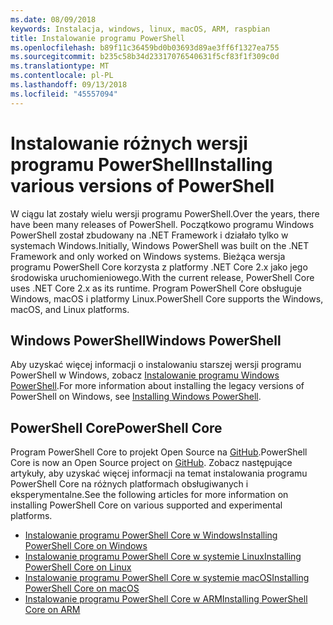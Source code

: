 ```yaml
---
ms.date: 08/09/2018
keywords: Instalacja, windows, linux, macOS, ARM, raspbian
title: Instalowanie programu PowerShell
ms.openlocfilehash: b89f11c36459bd0b03693d89ae3ff6f1327ea755
ms.sourcegitcommit: b235c58b34d23317076540631f5cf83f1f309c0d
ms.translationtype: MT
ms.contentlocale: pl-PL
ms.lasthandoff: 09/13/2018
ms.locfileid: "45557094"
---
```

# <a name="installing-various-versions-of-powershell"></a><span data-ttu-id="640a8-103">Instalowanie różnych wersji programu PowerShell</span><span class="sxs-lookup"><span data-stu-id="640a8-103">Installing various versions of PowerShell</span></span>

<span data-ttu-id="640a8-104">W ciągu lat zostały wielu wersji programu PowerShell.</span><span class="sxs-lookup"><span data-stu-id="640a8-104">Over the years, there have been many releases of PowerShell.</span></span> <span data-ttu-id="640a8-105">Początkowo programu Windows PowerShell został zbudowany na .NET Framework i działało tylko w systemach Windows.</span><span class="sxs-lookup"><span data-stu-id="640a8-105">Initially, Windows PowerShell was built on the .NET Framework and only worked on Windows systems.</span></span> <span data-ttu-id="640a8-106">Bieżąca wersja programu PowerShell Core korzysta z platformy .NET Core 2.x jako jego środowiska uruchomieniowego.</span><span class="sxs-lookup"><span data-stu-id="640a8-106">With the current release, PowerShell Core uses .NET Core 2.x as its runtime.</span></span> <span data-ttu-id="640a8-107">Program PowerShell Core obsługuje Windows, macOS i platformy Linux.</span><span class="sxs-lookup"><span data-stu-id="640a8-107">PowerShell Core supports the Windows, macOS, and Linux platforms.</span></span>

## <a name="windows-powershell"></a><span data-ttu-id="640a8-108">Windows PowerShell</span><span class="sxs-lookup"><span data-stu-id="640a8-108">Windows PowerShell</span></span>

<span data-ttu-id="640a8-109">Aby uzyskać więcej informacji o instalowaniu starszej wersji programu PowerShell w Windows, zobacz [Instalowanie programu Windows PowerShell](installing-windows-powershell.md).</span><span class="sxs-lookup"><span data-stu-id="640a8-109">For more information about installing the legacy versions of PowerShell on Windows, see [Installing Windows PowerShell](installing-windows-powershell.md).</span></span>

## <a name="powershell-core"></a><span data-ttu-id="640a8-110">PowerShell Core</span><span class="sxs-lookup"><span data-stu-id="640a8-110">PowerShell Core</span></span>

<span data-ttu-id="640a8-111">Program PowerShell Core to projekt Open Source na [GitHub](https://github.com/powershell/powershell).</span><span class="sxs-lookup"><span data-stu-id="640a8-111">PowerShell Core is now an Open Source project on [GitHub](https://github.com/powershell/powershell).</span></span>
<span data-ttu-id="640a8-112">Zobacz następujące artykuły, aby uzyskać więcej informacji na temat instalowania programu PowerShell Core na różnych platformach obsługiwanych i eksperymentalne.</span><span class="sxs-lookup"><span data-stu-id="640a8-112">See the following articles for more information on installing PowerShell Core on various supported and experimental platforms.</span></span>

- [<span data-ttu-id="640a8-113">Instalowanie programu PowerShell Core w Windows</span><span class="sxs-lookup"><span data-stu-id="640a8-113">Installing PowerShell Core on Windows</span></span>](Installing-PowerShell-Core-on-Windows.md)
- [<span data-ttu-id="640a8-114">Instalowanie programu PowerShell Core w systemie Linux</span><span class="sxs-lookup"><span data-stu-id="640a8-114">Installing PowerShell Core on Linux</span></span>](Installing-PowerShell-Core-on-Linux.md)
- [<span data-ttu-id="640a8-115">Instalowanie programu PowerShell Core w systemie macOS</span><span class="sxs-lookup"><span data-stu-id="640a8-115">Installing PowerShell Core on macOS</span></span>](Installing-PowerShell-Core-on-macOS.md)
- [<span data-ttu-id="640a8-116">Instalowanie programu PowerShell Core w ARM</span><span class="sxs-lookup"><span data-stu-id="640a8-116">Installing PowerShell Core on ARM</span></span>](PowerShell-Core-on-ARM.md)
